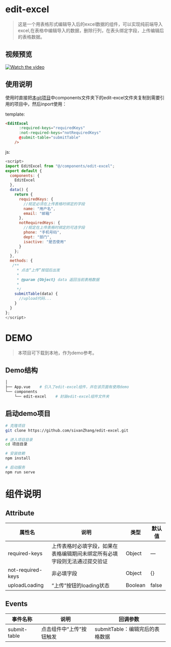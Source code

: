 # edit-excel

> 这是一个用表格形式编辑导入后的excel数据的组件，可以实现纯前端导入excel,在表格中编辑导入的数据，删除行列，在表头绑定字段，上传编辑后的表格数据。

## 视频预览
[![Watch the video](https://zjwvedio.oss-cn-beijing.aliyuncs.com/22.png)](https://zjwvedio.oss-cn-beijing.aliyuncs.com/vbz.mp4)
## 使用说明
   使用时直接把[本git项目](https://github.com/sivanZhang/edit-excel)中components文件夹下的edit-excel文件夹复制到需要引用的项目中，然后inport使用：


template:
```html
<EditExcel
      :required-keys="requiredKeys"
      :not-required-keys="notRequiredKeys"
      @submit-table="submitTable"
    />
```
js:
```js
<script>
import EditExcel from "@/components/edit-excel";
export default {
  components: {
    EditExcel
  },
  data() {
    return {
      requiredKeys: {
        //规定必须在上传表格时绑定的字段
        name: "用户名",
        email: "邮箱"
      },
      notRequiredKeys: {
        //规定在上传表格时绑定的可选字段
        phone: "手机号码",
        dept: "部门",
        isactive: "是否使用"
      }
    };
  },
  methods: {
   /**
     * 点击“上传”按钮后出发
     *
     * @param {Object} data 返回当前表格数据
     *
     */
    submitTable(data) {
      //upload代码...
    }
  }
};
</script>
```
# DEMO
> 本项目可下载到本地，作为demo参考。
## Demo结构

``` bash
│ 
├── App.vue    # 引入了edit-excel组件，并在该页面有使用demo
└── components
    └── edit-excel    # 封装edit-excel组件文件夹
```
## 启动demo项目

```bash
# 克隆项目
git clone https://github.com/sivanZhang/edit-excel.git

# 进入项目目录
cd 项目目录

# 安装依赖
npm install

# 启动服务
npm run serve
```


# 组件说明

##  Attribute


| 属性名 | 说明 | 类型 | 默认值 |
| --------- | --------- | --------- | --------- |
| required-keys| 上传表格时必填字段，如果在表格编辑期间未绑定所有必填字段则无法通过提交验证| Object| — |
| not-required-keys | 非必填字段 | Object | {} |
| uploadLoading | “上传”按钮的loading状态 | Boolean | false |



##  Events


| 事件名称 | 说明 | 回调参数 |
| --------- | --------- | --------- | 
| submit-table| 点击组件中“上传”按钮触发| submitTable：编辑完后的表格数据|
